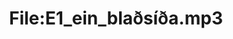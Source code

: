 ---
title: File:E1_ein_blaðsíða.mp3
recording of: ein blaðsíða
reading speed: slow
speaker: E
license: CC0
---